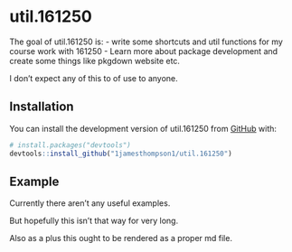 
<!-- README.md is generated from README.Rmd. Please edit that file -->

# util.161250

<!-- badges: start -->
<!-- badges: end -->

The goal of util.161250 is: - write some shortcuts and util functions
for my course work with 161250 - Learn more about package development
and create some things like pkgdown website etc.

I don’t expect any of this to of use to anyone.

## Installation

You can install the development version of util.161250 from
[GitHub](https://github.com/) with:

``` r
# install.packages("devtools")
devtools::install_github("1jamesthompson1/util.161250")
```

## Example

Currently there aren’t any useful examples.

But hopefully this isn’t that way for very long.

Also as a plus this ought to be rendered as a proper md file.

